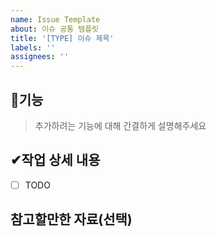 ```yaml
---
name: Issue Template
about: 이슈 공통 템플릿
title: '[TYPE] 이슈 제목'
labels: ''
assignees: ''
---
```


## 📄기능

> 추가하려는 기능에 대해 간결하게 설명해주세요

## ✔작업 상세 내용

- [ ] TODO

## 참고할만한 자료(선택)

